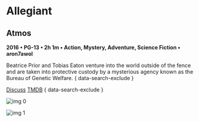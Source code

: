 # Allegiant

## Atmos

**2016 • PG-13 • 2h 1m • Action, Mystery, Adventure, Science Fiction • aron7awol**

Beatrice Prior and Tobias Eaton venture into the world outside of the fence and are taken into protective custody by a mysterious agency known as the Bureau of Genetic Welfare.
{ data-search-exclude }

[Discuss](https://www.avsforum.com/threads/bass-eq-for-filtered-movies.2995212/post-57200290)  [TMDB](262504)
{ data-search-exclude }

![img 0](https://i.imgur.com/SMIYhuh.jpg)

![img 1](https://i.imgur.com/nUsHyJb.jpg)

